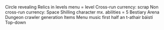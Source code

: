 Circle revealing
Relics in levels
menu = level
Cross-run currency: scrap
Non cross-run currency: Space Shilling
character mx. abilities = 5
Bestiary
Arena
Dungeon crawler generation
Items
Menu music first half an t-athair báistí
Top-down